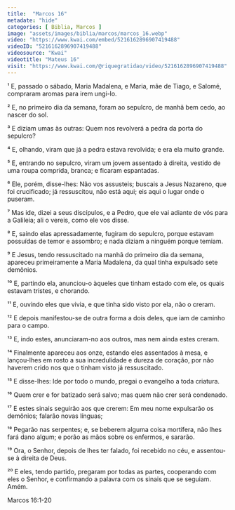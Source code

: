 ```yaml
---
title:  "Marcos 16"
metadate: "hide"
categories: [ Biblia, Marcos ]
image: "assets/images/biblia/marcos/marcos_16.webp"
video: "https://www.kwai.com/embed/5216162896907419488"
videoID: "5216162896907419488"
videosource: "Kwai"
videotitle: "Mateus 16"
visit: "https://www.kwai.com/@riquegratidao/video/5216162896907419488"
---
```

¹ E, passado o sábado, Maria Madalena, e Maria, mãe de Tiago, e Salomé, compraram aromas para irem ungi-lo.

² E, no primeiro dia da semana, foram ao sepulcro, de manhã bem cedo, ao nascer do sol.

³ E diziam umas às outras: Quem nos revolverá a pedra da porta do sepulcro?

⁴ E, olhando, viram que já a pedra estava revolvida; e era ela muito grande.

⁵ E, entrando no sepulcro, viram um jovem assentado à direita, vestido de uma roupa comprida, branca; e ficaram espantadas.

⁶ Ele, porém, disse-lhes: Não vos assusteis; buscais a Jesus Nazareno, que foi crucificado; já ressuscitou, não está aqui; eis aqui o lugar onde o puseram.

⁷ Mas ide, dizei a seus discípulos, e a Pedro, que ele vai adiante de vós para a Galileia; ali o vereis, como ele vos disse.

⁸ E, saindo elas apressadamente, fugiram do sepulcro, porque estavam possuídas de temor e assombro; e nada diziam a ninguém porque temiam.

⁹ E Jesus, tendo ressuscitado na manhã do primeiro dia da semana, apareceu primeiramente a Maria Madalena, da qual tinha expulsado sete demônios.

¹⁰ E, partindo ela, anunciou-o àqueles que tinham estado com ele, os quais estavam tristes, e chorando.

¹¹ E, ouvindo eles que vivia, e que tinha sido visto por ela, não o creram.

¹² E depois manifestou-se de outra forma a dois deles, que iam de caminho para o campo.

¹³ E, indo estes, anunciaram-no aos outros, mas nem ainda estes creram.

¹⁴ Finalmente apareceu aos onze, estando eles assentados à mesa, e lançou-lhes em rosto a sua incredulidade e dureza de coração, por não haverem crido nos que o tinham visto já ressuscitado.

¹⁵ E disse-lhes: Ide por todo o mundo, pregai o evangelho a toda criatura.

¹⁶ Quem crer e for batizado será salvo; mas quem não crer será condenado.

¹⁷ E estes sinais seguirão aos que crerem: Em meu nome expulsarão os demônios; falarão novas línguas;

¹⁸ Pegarão nas serpentes; e, se beberem alguma coisa mortífera, não lhes fará dano algum; e porão as mãos sobre os enfermos, e sararão.

¹⁹ Ora, o Senhor, depois de lhes ter falado, foi recebido no céu, e assentou-se à direita de Deus.

²⁰ E eles, tendo partido, pregaram por todas as partes, cooperando com eles o Senhor, e confirmando a palavra com os sinais que se seguiam. Amém. 



Marcos 16:1-20